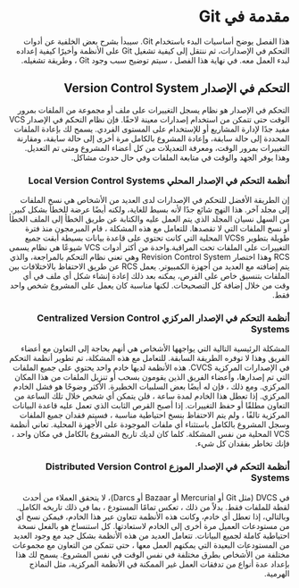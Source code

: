 <div dir="rtl" align="right">
	
# مقدمة في Git
هذا الفصل يوضح أساسيات البدء باستخدام Git. سيبدأ بشرح بعض الخلفية عن أدوات التحكم في الإصدارات، ثم ننتقل إلى كيفية تشغيل Git على الأنظمة وأخيرًا كيفية إعداده لبدء العمل معه. في نهاية هذا الفصل ، سيتم توضيح سبب وجود Git ، وطريقة تشغيله.
## التحكم في الإصدار Version Control System
التحكم في الإصدار هو نظام يسجل التغييرات على ملف أو مجموعة من الملفات بمرور الوقت حتى تتمكن من استخدام إصدارات معينة لاحقًا.  فإن نظام التحكم في الإصدار VCS مفيد جدًا لإدارة المشاريع أو للإستخدام على المستوى الفردي. يسمح لك بإعادة الملفات المحددة إلى حالة سابقة، وإعادة المشروع بالكامل مرة أخرى إلى حالة سابقة، ومقارنة التغييرات بمرور الوقت، ومعرفة التعديلات من كل أعضاء المشروع ومتى تم التعديل. وهذا يوفر الجهد والوقت في متابعة الملفات وفي حال حدوث مشاكل.  
### أنظمة التحكم في الإصدار المحلي Local Version Control Systems
إن الطريقة الأفضل للتحكم في الإصدارات لدى العديد من الأشخاص هي نسخ الملفات إلى مجلد آخر. هذا النهج شائع جدًا لأنه بسيط للغاية، ولكنه أيضًا عرضة للخطأ بشكل كبير. من السهل نسيان المجلد الذي يتم العمل عليه والكتابة عن طريق الخطأ إلى الملف الخطأ أو نسخ الملفات التي لا تقصدها.
للتعامل مع هذه المشكلة ، قام المبرمجون منذ فترة طويلة بتطوير VCSs المحلية التي كانت تحتوي على قاعدة بيانات بسيطة أبقت جميع التغييرات على الملفات تحت المراقبة.واحدة من أكثر أدوات VCS شيوعًا هي نظام يسمى RCS وهذا اختصار Revision Control System وهي تعني نظام التحكم بالمراجعة، والذي يتم إضافته مع العديد من أجهزة الكمبيوتر. يعمل RCS عن طريق الاحتفاظ بالاختلافات بين الملفات بتنسيق خاص على القرص، يمكنه بعد ذلك إعادة إنشاء شكل أي ملف في أي وقت من خلال إضافة كل التصحيحات. لكنها مناسبة كان يعمل على المشروع شخص واحد فقط.
    
### أنظمة التحكم في الإصدار المركزي Centralized Version Control Systems  
المشكلة الرئيسية التالية التي يواجهها الأشخاص هي أنهم بحاجة إلى التعاون مع أعضاء الفريق وهذا لا توفره الطريقة السابقة. للتعامل مع هذه المشكلة، تم تطوير أنظمة التحكم في الإصدارات المركزية CVCS. هذه الأنظمة لديها خادم واحد يحتوي على جميع الملفات التي تم إصدارها، وأعضاء الفريق الذين يقومون بسحب أو تنزيل الملفات من هذا المكان المركزي. ومع ذلك ، فإن له أيضًا بعض السلبيات الخطيرة. الأكثر وضوحًا هو فشل الخادم المركزي. إذا تعطل هذا الخادم لمدة ساعة ، فلن يتمكن أي شخص خلال تلك الساعة من التعاون مطلقًا أو حفظ التغييرات. إذا أصبح القرص الثابت الذي تعمل عليه قاعدة البيانات المركزية تالفًا ، ولم يتم الاحتفاظ بنسخ احتياطية مناسبة ، فسيتم فقدان جميع الملفات وسجل المشروع بالكامل باستثناء أي ملفات الموجودة على الأجهزة المحلية. تعاني أنظمة VCS المحلية من نفس المشكلة. كلما كان لديك تاريخ المشروع بالكامل في مكان واحد ، فإنك تخاطر بفقدان كل شيء.  
 
### أنظمة التحكم في الإصدار الموزع Distributed Version Control Systems  
 في DVCS (مثل Git أو Mercurial أو Bazaar أو Darcs)، لا يتحقق العملاء من أحدث لقطة للملفات فقط. بدلاً من ذلك ، تعكس تمامًا المستودع ، بما في ذلك تاريخه الكامل. وبالتالي، إذا تعطل أي خادم، وكانت هذه الأنظمة تتعاون عبر هذا الخادم، فيمكن نسخ أي من مستودعات العميل مرة أخرى إلى الخادم لاستعادتها. كل استنساخ هو بالفعل نسخة احتياطية كاملة لجميع البيانات. تتعامل العديد من هذه الأنظمة بشكل جيد مع وجود العديد من المستودعات البعيدة التي يمكنهم العمل معها ، حتى تتمكن من التعاون مع مجموعات مختلفة من الأشخاص بطرق مختلفة في نفس الوقت في نفس المشروع. يسمح لك هذا بإعداد عدة أنواع من تدفقات العمل غير الممكنة في الأنظمة المركزية، مثل النماذج الهرمية.
  
</div>
